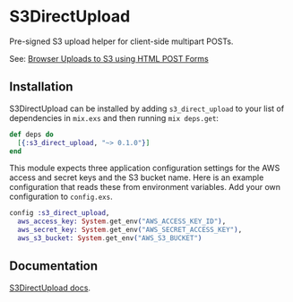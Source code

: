 # S3DirectUpload

Pre-signed S3 upload helper for client-side multipart POSTs.

See: [Browser Uploads to S3 using HTML POST Forms](https://aws.amazon.com/articles/1434/)

## Installation

S3DirectUpload can be installed by adding `s3_direct_upload` to your
list of dependencies in `mix.exs` and then running `mix deps.get`:

```elixir
def deps do
  [{:s3_direct_upload, "~> 0.1.0"}]
end
```

This module expects three application configuration settings for the
AWS access and secret keys and the S3 bucket name. Here is an
example configuration that reads these from environment
variables. Add your own configuration to `config.exs`.

```elixir
config :s3_direct_upload,
  aws_access_key: System.get_env("AWS_ACCESS_KEY_ID"),
  aws_secret_key: System.get_env("AWS_SECRET_ACCESS_KEY"),
  aws_s3_bucket: System.get_env("AWS_S3_BUCKET")

```

## Documentation

[S3DirectUpload docs](https://hexdocs.pm/s3_direct_upload).
